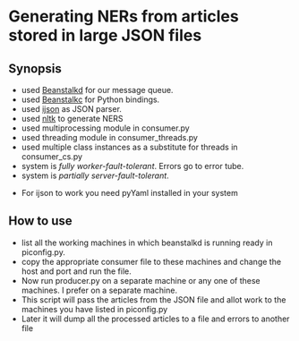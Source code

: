 # Generating NERs from articles stored in large JSON files

## Synopsis

* used [Beanstalkd][1] for our message queue.
* used [Beanstalkc][2] for Python bindings.
* used [ijson][3] as JSON parser.
* used [nltk][4] to generate NERS
* used multiprocessing module in consumer.py
* used threading module in consumer_threads.py
* used multiple class instances as a substitute for threads in consumer_cs.py
* system is *fully worker-fault-tolerant*. Errors go to error tube.
* system is *partially server-fault-tolerant*.
	

 - For ijson to work you need pyYaml installed in your system

## How to use

* list all the working machines in which beanstalkd is running ready in piconfig.py.
* copy the appropriate consumer file to these machines and change the host and port and run the file.
* Now run producer.py on a separate machine or any one of these machines. I prefer on a separate machine.
* This script will pass the articles from the JSON file and allot work to the machines you
have listed in piconfig.py
* Later it will dump all the processed articles to a file and errors to another file

[1]: https://github.com/kr/beanstalkd 
[2]: https://github.com/earl/beanstalkc
[3]: https://github.com/isagalaev/ijson
[4]: http://www.nltk.org/

